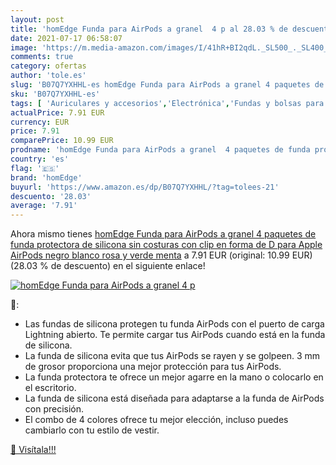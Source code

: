 ```yaml
---
layout: post
title: 'homEdge Funda para AirPods a granel  4 p al 28.03 % de descuento'
date: 2021-07-17 06:58:07
image: 'https://m.media-amazon.com/images/I/41hR+BI2qdL._SL500_._SL400_.jpg'
comments: true
category: ofertas
author: 'tole.es'
slug: 'B07Q7YXHHL-es homEdge Funda para AirPods a granel 4 paquetes de funda...'
sku: 'B07Q7YXHHL-es'
tags: [ 'Auriculares y accesorios','Electrónica','Fundas y bolsas para auriculares','apple','homedge', ]
actualPrice: 7.91 EUR
currency: EUR
price: 7.91
comparePrice: 10.99 EUR
prodname: 'homEdge Funda para AirPods a granel  4 paquetes de funda protectora de silicona sin costuras  con clip en forma de D para Apple AirPods  negro  blanco  rosa y verde menta'
country: 'es'
flag: '🇪🇸'
brand: 'homEdge'
buyurl: 'https://www.amazon.es/dp/B07Q7YXHHL/?tag=tolees-21'
descuento: '28.03'
average: '7.91'
---
```


Ahora mismo tienes [homEdge Funda para AirPods a granel  4 paquetes de funda protectora de silicona sin costuras  con clip en forma de D para Apple AirPods  negro  blanco  rosa y verde menta](https://www.amazon.es/dp/B07Q7YXHHL/?tag=tolees-21) a 7.91 EUR (original: 10.99 EUR) (28.03 %  de descuento) en el siguiente enlace!

[![homEdge Funda para AirPods a granel  4 p](https://m.media-amazon.com/images/I/41hR+BI2qdL._SL500_._SL400_.jpg)](https://www.amazon.es/dp/B07Q7YXHHL/?tag=tolees-21)

🔎:

- Las fundas de silicona protegen tu funda AirPods con el puerto de carga Lightning abierto. Te permite cargar tus AirPods cuando está en la funda de silicona.
- La funda de silicona evita que tus AirPods se rayen y se golpeen. 3 mm de grosor proporciona una mejor protección para tus AirPods.
- La funda protectora te ofrece un mejor agarre en la mano o colocarlo en el escritorio.
- La funda de silicona está diseñada para adaptarse a la funda de AirPods con precisión.
- El combo de 4 colores ofrece tu mejor elección, incluso puedes cambiarlo con tu estilo de vestir.

[🛒 Visítala!!!](https://www.amazon.es/dp/B07Q7YXHHL/?tag=tolees-21)
